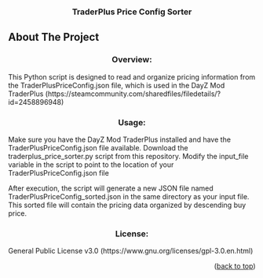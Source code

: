 <h3 align="center">TraderPlus Price Config Sorter</h3>















</div>































<!-- ABOUT THE PROJECT -->







## About The Project



<h3 align="center">Overview:</h3> 
This Python script is designed to read and organize pricing information from the TraderPlusPriceConfig.json file, which is used in the DayZ Mod TraderPlus (https://steamcommunity.com/sharedfiles/filedetails/?id=2458896948)



<h3 align="center">Usage:</h3> 

Make sure you have the DayZ Mod TraderPlus installed and have the TraderPlusPriceConfig.json file available.
Download the traderplus_price_sorter.py script from this repository.
Modify the input_file variable in the script to point to the location of your TraderPlusPriceConfig.json file

After execution, the script will generate a new JSON file named TraderPlusPriceConfig_sorted.json in the same directory as your input file. 
This sorted file will contain the pricing data organized by descending buy price.


<h3 align="center">License:</h3> 
General Public License v3.0 (https://www.gnu.org/licenses/gpl-3.0.en.html)












<p align="right">(<a href="#readme-top">back to top</a>)</p>




















